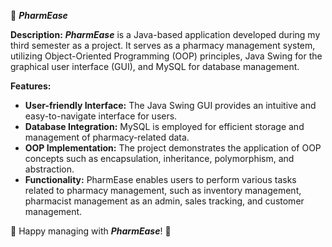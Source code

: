 📝 ***PharmEase***

**Description:**
***PharmEase*** is a Java-based application developed during my third semester as a project. It serves as a pharmacy management system, utilizing Object-Oriented Programming (OOP) principles, Java Swing for the graphical user interface (GUI), and MySQL for database management.

**Features:**
- **User-friendly Interface:** The Java Swing GUI provides an intuitive and easy-to-navigate interface for users.
- **Database Integration:** MySQL is employed for efficient storage and management of pharmacy-related data.
- **OOP Implementation:** The project demonstrates the application of OOP concepts such as encapsulation, inheritance, polymorphism, and abstraction.
- **Functionality:** PharmEase enables users to perform various tasks related to pharmacy management, such as inventory management, pharmacist management as an admin, sales tracking, and customer management.

🚀 Happy managing with ***PharmEase***! 🏥

